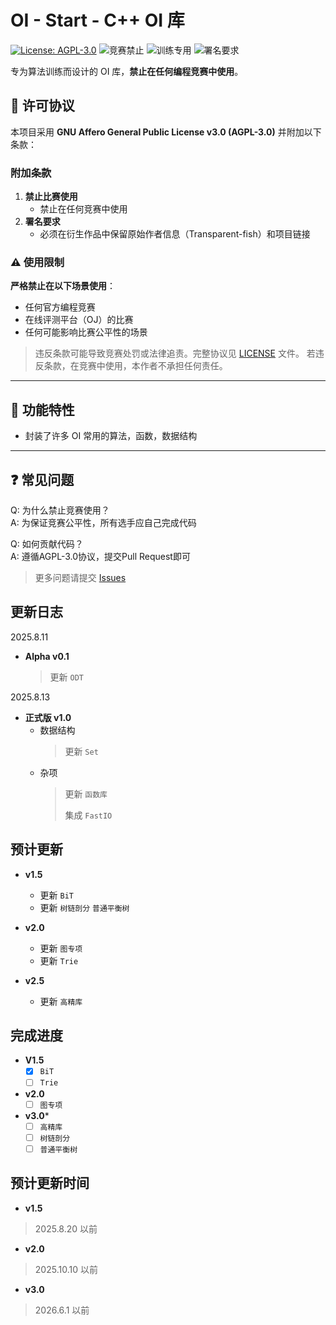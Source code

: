 # OI - Start - C++ OI 库

[![License: AGPL-3.0](https://img.shields.io/badge/License-AGPL_v3-blue.svg)](https://www.gnu.org/licenses/agpl-3.0)
![竞赛禁止](https://img.shields.io/badge/竞赛使用-禁止-red)
![训练专用](https://img.shields.io/badge/用途-算法训练-9cf)
![署名要求](https://img.shields.io/badge/署名-必须保留-brightgreen)

专为算法训练而设计的 OI 库，**禁止在任何编程竞赛中使用**。

## 📜 许可协议
本项目采用 **GNU Affero General Public License v3.0 (AGPL-3.0)** 并附加以下条款：

### 附加条款
1. **禁止比赛使用**  
   - 禁止在任何竞赛中使用
2. **署名要求**  
   - 必须在衍生作品中保留原始作者信息（Transparent-fish）和项目链接

### ⚠️ 使用限制
**严格禁止在以下场景使用**：
- 任何官方编程竞赛
- 在线评测平台（OJ）的比赛
- 任何可能影响比赛公平性的场景

> 违反条款可能导致竞赛处罚或法律追责。完整协议见 [LICENSE](https://github.com/Transparent-fish/OI-Start/main/LICENSE.txt) 文件。
> 若违反条款，在竞赛中使用，本作者不承担任何责任。

---

## 🚀 功能特性
- 封装了许多 OI 常用的算法，函数，数据结构
---

## ❓ 常见问题
Q: 为什么禁止竞赛使用？  
A: 为保证竞赛公平性，所有选手应自己完成代码

Q: 如何贡献代码？  
A: 遵循AGPL-3.0协议，提交Pull Request即可

> 更多问题请提交 [Issues](https://github.com/Transparent-fish/OI-Start/issues)

## 更新日志

2025.8.11
- **Alpha v0.1**
  > 更新 `ODT`

2025.8.13
- **正式版 v1.0**
   - 数据结构 
     > 更新  `Set`
     >
   - 杂项
     > 更新 `函数库`
     >
     > 集成 `FastIO`

## **预计更新**

- **v1.5**
  - 更新 `BiT`
  - 更新 `树链剖分` `普通平衡树`

- **v2.0**
  - 更新 `图专项`
  - 更新 `Trie`

- **v2.5**
  - 更新 `高精库`

## **完成进度**

- **V1.5**
  - [x] `BiT`
  - [ ] `Trie`

- **v2.0**
  - [ ] `图专项`

- **v3.0***
  - [ ] `高精库`
  - [ ] `树链剖分`
  - [ ] `普通平衡树`

## 预计更新时间

- **v1.5**
> 2025.8.20 以前

- **v2.0**
> 2025.10.10 以前

- **v3.0**
> 2026.6.1 以前